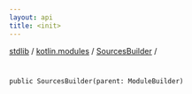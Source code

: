 ```yaml
---
layout: api
title: <init>
---
```

[stdlib](../../index.html) / [kotlin.modules](../index.html) / [SourcesBuilder](index.html) / [<init>](_init_.html)

# <init>

```
public SourcesBuilder(parent: ModuleBuilder)
```

